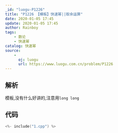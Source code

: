 ```yaml
---
_id: "luogu-P1226"
title: "P1226 【模板】快速幂||取余运算"
date: 2020-01-05 17:45
update: 2020-01-05 17:45
author: Rainboy
tags:
    - 数论
    - 快速幂
catalog: 快速幂
source: 
    - 
      oj: luogu
      url: https://www.luogu.com.cn/problem/P1226
---
```


## 解析

模板,没有什么好讲的,注意用`long long`

## 代码

```c
<%- include("1.cpp") %>
```
